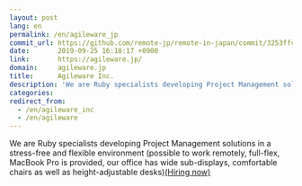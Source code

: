 ```yaml
---
layout: post
lang: en
permalink: /en/agileware_jp
commit_url: https://github.com/remote-jp/remote-in-japan/commit/3253ffc395978db9bbea3254a2f96c403b1f54c2
date:       2019-09-25 16:18:17 +0900
link:       https://agileware.jp/
domain:     agileware.jp
title:      Agileware Inc.
description: 'We are Ruby specialists developing Project Management solutions in a stress-free and flexible environment (possible to work remotely, full-flex, MacBook Pro is provided, our office has wide sub-displays, comfortable chairs as well as height-adjustable desks)(Hiring now)'
categories: 
redirect_from:
  - /en/agileware_inc
  - /en/agileware
---
```


<p>We are Ruby specialists developing Project Management solutions in a stress-free and flexible environment (possible to work remotely, full-flex, MacBook Pro is provided, our office has wide sub-displays, comfortable chairs as well as height-adjustable desks)<a href="https://www.green-japan.com/company/4199">(Hiring now)</a></p>
